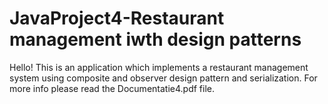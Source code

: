 # JavaProject4-Restaurant management iwth design patterns
Hello!
This is an application which implements a restaurant management system using composite and observer design pattern and serialization.
For more info please read the Documentatie4.pdf file.
